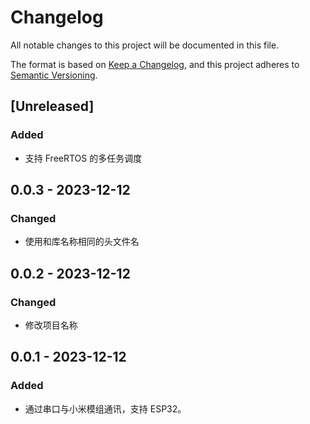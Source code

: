 # Changelog

All notable changes to this project will be documented in this file.

The format is based on [Keep a Changelog](https://keepachangelog.com/zh-CN/1.0.0/),
and this project adheres to [Semantic Versioning](https://semver.org/lang/zh-CN/spec/v2.0.0.html).

## [Unreleased]

### Added

- 支持 FreeRTOS 的多任务调度

## 0.0.3 - 2023-12-12

### Changed

- 使用和库名称相同的头文件名

## 0.0.2 - 2023-12-12

### Changed

- 修改项目名称

## 0.0.1 - 2023-12-12

### Added

- 通过串口与小米模组通讯，支持 ESP32。
